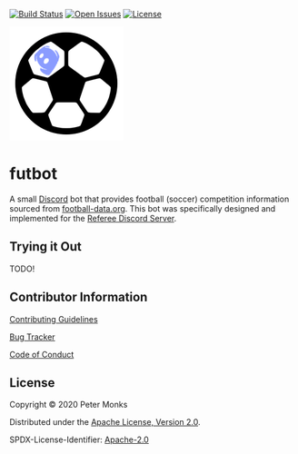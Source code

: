 [![Build Status](https://github.com/pmonks/futbot/workflows/build/badge.svg)](https://github.com/pmonks/futbot/actions?query=workflow%3Abuild)
[![Open Issues](https://img.shields.io/github/issues/pmonks/futbot.svg)](https://github.com/pmonks/futbot/issues)
[![License](https://img.shields.io/github/license/pmonks/futbot.svg)](https://github.com/pmonks/futbot/blob/master/LICENSE)

![futbot logo](https://github.com/pmonks/futbot/blob/master/futbot.png?raw=true)

# futbot

A small [Discord](https://discord.com/) bot that provides football (soccer) competition information sourced from [football-data.org](https://www.football-data.org/).  This bot was specifically designed and implemented for the [Referee Discord Server](https://discord.gg/FgUPVe).

## Trying it Out

TODO!

## Contributor Information

[Contributing Guidelines](https://github.com/pmonks/futbot/blob/master/.github/CONTRIBUTING.md)

[Bug Tracker](https://github.com/pmonks/futbot/issues)

[Code of Conduct](https://github.com/pmonks/futbot/blob/master/.github/CODE_OF_CONDUCT.md)

## License

Copyright © 2020 Peter Monks

Distributed under the [Apache License, Version 2.0](http://www.apache.org/licenses/LICENSE-2.0).

SPDX-License-Identifier: [Apache-2.0](https://spdx.org/licenses/Apache-2.0)

